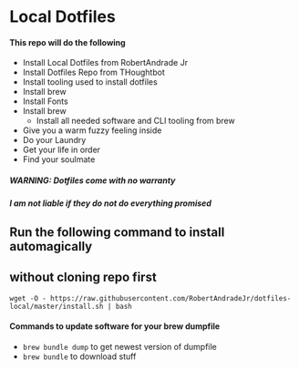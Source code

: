 # Local Dotfiles

#### This repo will do the following
- Install Local Dotfiles from RobertAndrade Jr
- Install Dotfiles Repo from THoughtbot
- Install tooling used to install dotfiles
- Install brew
- Install Fonts
- Install brew
  - Install all needed software and CLI tooling from brew
- Give you a warm fuzzy feeling inside
- Do your Laundry
- Get your life in order
- Find your soulmate

##### WARNING: Dotfiles come with no warranty
##### I am not liable if they do not do everything promised

## Run the following command to install automagically
## without cloning repo first
`wget -O -
https://raw.githubusercontent.com/RobertAndradeJr/dotfiles-local/master/install.sh
| bash`

#### Commands to update software for your brew dumpfile
- `brew bundle dump` to get newest version of dumpfile
- `brew bundle` to download stuff
